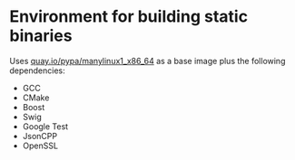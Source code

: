 # Environment for building static binaries

Uses [quay.io/pypa/manylinux1_x86_64](https://github.com/pypa/manylinux) as a base image plus the following dependencies:
* GCC
* CMake
* Boost
* Swig
* Google Test
* JsonCPP
* OpenSSL
